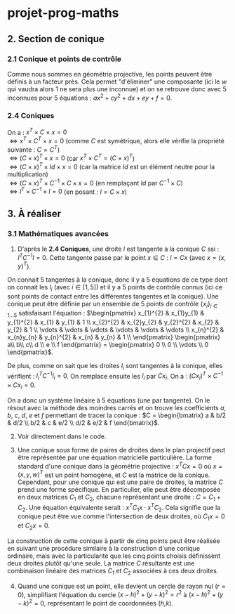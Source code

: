# projet-prog-maths

## 2. Section de conique
### 2.1 Conique et points de contrôle
Comme nous sommes en géométrie projective, les points peuvent être définis à un facteur près. Cela permet "d'éliminer" une composante (ici le $`w`$ qui vaudra alors $`1`$ ne sera plus une inconnue) et on se retrouve donc avec 5 inconnues pour 5 équations : $`ax^2 + cy^2 + dx + ey + f = 0`$.

### 2.4 Coniques
On a :
$`x^T \times C \times x = 0`$
<br>$`\Leftrightarrow x^T \times C^T \times x = 0`$ (comme $`C`$ est symétrique, alors elle vérifie la propriété suivante : $`C = C^T`$)
<br>$`\Leftrightarrow (C \times x)^T \times x = 0`$ (car $`x^T × C^T = (C \times x)^T`$)
<br>$`\Leftrightarrow (C \times x)^T \times Id \times x = 0`$ (car la matrice $`Id`$ est un élément neutre pour la multiplication)
<br>$`\Leftrightarrow (C \times x)^T \times C^{-1} \times C \times x = 0`$ (en remplaçant $`Id`$ par $`C^{-1} \times C`$)
<br>$`\Leftrightarrow l^T \times C^{-1} \times l = 0`$ (en posant : $`l = C \times x`$)

## 3. À réaliser

### 3.1 Mathématiques avancées

1) D'après le <b>2.4 Coniques</b>, une droite $`l`$ est tangente à la conique $`C`$ ssi : $`l^TC^{-1}l = 0`$. Cette tangente passe par le point $`x \in C`$ : $`l = Cx`$ (avec $`x = (x, y)^T`$).

On connait 5 tangentes à la conique, donc il y a 5 équations de ce type dont on connait les $`l_i`$ (avec $`i\in[1,5]`$) et il y a 5 points de contrôle connus (ici ce sont points de contact entre les différentes tangentes et la conique). Une conique peut être définie par un ensemble de 5 points de contrôle $`\left \{ x_i \right \}_{i \in 1...5}`$ satisfaisant l'équation : $`\begin{pmatrix}
x_{1}^{2} & x_{1}y_{1} & y_{1}^{2} & x_{1} & y_{1} & 1 \\ 
x_{2}^{2} & x_{2}y_{2} & y_{2}^{2} & x_{2} & y_{2} & 1 \\
\vdots & \vdots & \vdots & \vdots & \vdots & \vdots \\ 
x_{n}^{2} & x_{n}y_{n} & y_{n}^{2} & x_{n} & y_{n} & 1 \\
\end{pmatrix}
\begin{pmatrix} a\\ b\\ c\\ d \\ e \\ f \end{pmatrix}
= \begin{pmatrix} 0 \\ 0 \\ \vdots \\ 0 \end{pmatrix}`$.

De plus, comme on sait que les droites $`l_i`$ sont tangentes à la conique, elles vérifient : $`l_{i}^{T}C^{-1}l_{i} = 0`$. On remplace ensuite les $`l_{i}`$ par $`Cx_{i}`$. On a : $`(Cx_{i})^T \times C^{-1} \times Cx_{i} = 0`$.

On a donc un système linéaire à 5 équations (une par tangente). On le résout avec la méthode des moindres carrés et on trouve les coefficients $`a`$, $`b`$, $`c`$, $`d`$, $`e`$ et $`f`$ permettant de tracer la conique : $`C = \begin{bmatrix} a & b/2 & d/2 \\ b/2 & c & e/2 \\ d/2 & e/2 & f \end{bmatrix}`$.

2) Voir directement dans le code.

3) Une conique sous forme de paires de droites dans le plan projectif peut être représentée par une équation matricielle particulière. La forme standard d'une conique dans la géométrie projective : $`x^TCx = 0`$ où $`x = (x,y,w)^T`$ est un point homogène, et $`C`$ est la matrice de la conique.
Cependant, pour une conique qui est une paire de droites, la matrice $`C`$ prend une forme spécifique. En particulier, elle peut être décomposée en deux matrices $`C_1`$ et $`C_2`$, chacune représentant une droite : $`C = C_1 + C_2`$.
Une équation équivalente serait : $`x^{T}C_1x \cdot x^{T}C_2`$.
Cela signifie que la conique peut être vue comme l'intersection de deux droites, où $`C_1x = 0`$ et $`C_2x = 0`$.

La construction de cette conique à partir de cinq points peut être réalisée en suivant une procédure similaire à la construction d'une conique ordinaire, mais avec la particularité que les cinq points choisis définissent deux droites plutôt qu'une seule. La matrice $`C`$ résultante est une combinaison linéaire des matrices $`C_1`$ et $`C_2`$ associées à ces deux droites.

4) Quand une conique est un point, elle devient un cercle de rayon nul ($`r = 0`$), simplifiant l'équation du cercle $`(x - h)^2 + (y - k)^2 = r^2`$ à $`(x-h)^2 + (y-k)^2 = 0`$, représentant le point de coordonnées ($`h`$,$`k`$).
